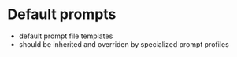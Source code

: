 # Default prompts
- default prompt file templates
- should be inherited and overriden by specialized prompt profiles